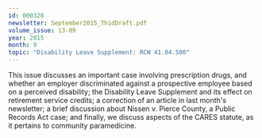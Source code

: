 ```yaml
---
id: 000320
newsletter: September2015_ThidDraft.pdf
volume_issue: 13-09
year: 2015
month: 9
topic: "Disability Leave Supplement: RCW 41.04.500"
---
```


This issue discusses an important case involving prescription drugs, and whether an employer discriminated against a prospective employee based on a perceived disability; the Disability Leave Supplement and its effect on retirement service credits; a correction of an article in last month's newsletter; a brief discussion about Nissen v. Pierce County, a Public Records Act case; and finally, we discuss aspects of the CARES statute, as it pertains to community paramedicine.
